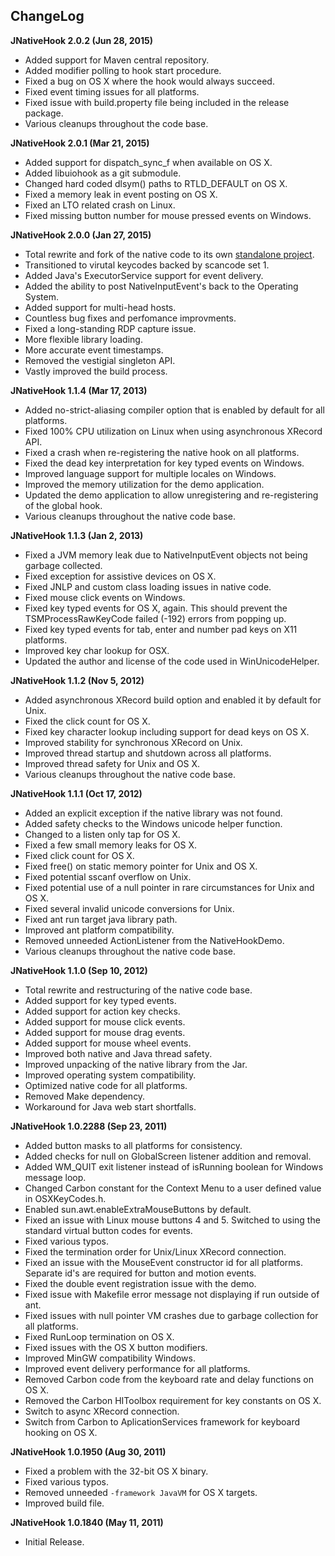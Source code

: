 ## ChangeLog

**JNativeHook 2.0.2 (Jun 28, 2015)**
 * Added support for Maven central repository.
 * Added modifier polling to hook start procedure.
 * Fixed a bug on OS X where the hook would always succeed.
 * Fixed event timing issues for all platforms.
 * Fixed issue with build.property file being included in the release package.
 * Various cleanups throughout the code base.

**JNativeHook 2.0.1 (Mar 21, 2015)**
 * Added support for dispatch_sync_f when available on OS X.
 * Added libuiohook as a git submodule.
 * Changed hard coded dlsym() paths to RTLD_DEFAULT on OS X.
 * Fixed a memory leak in event posting on OS X.
 * Fixed an LTO related crash on Linux.
 * Fixed missing button number for mouse pressed events on Windows.

**JNativeHook 2.0.0 (Jan 27, 2015)**
 * Total rewrite and fork of the native code to its own [standalone project](https://github.com/kwhat/libuiohook).
 * Transitioned to virutal keycodes backed by scancode set 1.
 * Added Java's ExecutorService support for event delivery.
 * Added the ability to post NativeInputEvent's back to the Operating System.
 * Added support for multi-head hosts.
 * Countless bug fixes and perfomance improvments.
 * Fixed a long-standing RDP capture issue.
 * More flexible library loading.
 * More accurate event timestamps.
 * Removed the vestigial singleton API.
 * Vastly improved the build process.
 
**JNativeHook 1.1.4 (Mar 17, 2013)**
 * Added no-strict-aliasing compiler option that is enabled by default for all platforms.
 * Fixed 100% CPU utilization on Linux when using asynchronous XRecord API.
 * Fixed a crash when re-registering the native hook on all platforms.
 * Fixed the dead key interpretation for key typed events on Windows.
 * Improved language support for multiple locales on Windows.
 * Improved the memory utilization for the demo application.
 * Updated the demo application to allow unregistering and re-registering of the global hook.
 * Various cleanups throughout the native code base.

**JNativeHook 1.1.3 (Jan 2, 2013)**
 * Fixed a JVM memory leak due to NativeInputEvent objects not being garbage collected.
 * Fixed exception for assistive devices on OS X.
 * Fixed JNLP and custom class loading issues in native code.
 * Fixed mouse click events on Windows.
 * Fixed key typed events for OS X, again.  This should prevent the TSMProcessRawKeyCode failed (-192) errors from popping up.
 * Fixed key typed events for tab, enter and number pad keys on X11 platforms.
 * Improved key char lookup for OSX.
 * Updated the author and license of the code used in WinUnicodeHelper.

**JNativeHook 1.1.2 (Nov 5, 2012)**
 * Added asynchronous XRecord build option and enabled it by default for Unix.
 * Fixed the click count for OS X.
 * Fixed key character lookup including support for dead keys on OS X.
 * Improved stability for synchronous XRecord on Unix.
 * Improved thread startup and shutdown across all platforms.
 * Improved thread safety for Unix and OS X.
 * Various cleanups throughout the native code base.

**JNativeHook 1.1.1 (Oct 17, 2012)**
 * Added an explicit exception if the native library was not found.
 * Added safety checks to the Windows unicode helper function.
 * Changed to a listen only tap for OS X.
 * Fixed a few small memory leaks for OS X.
 * Fixed click count for OS X.
 * Fixed free() on static memory pointer for Unix and OS X.
 * Fixed potential sscanf overflow on Unix.
 * Fixed potential use of a null pointer in rare circumstances for Unix and OS X.
 * Fixed several invalid unicode conversions for Unix.
 * Fixed ant run target java library path.
 * Improved ant platform compatibility.
 * Removed unneeded ActionListener from the NativeHookDemo.
 * Various cleanups throughout the native code base.

**JNativeHook 1.1.0 (Sep 10, 2012)**
 * Total rewrite and restructuring of the native code base.
 * Added support for key typed events.
 * Added support for action key checks.
 * Added support for mouse click events.
 * Added support for mouse drag events.
 * Added support for mouse wheel events.
 * Improved both native and Java thread safety.
 * Improved unpacking of the native library from the Jar.
 * Improved operating system compatibility.
 * Optimized native code for all platforms.
 * Removed Make dependency.
 * Workaround for Java web start shortfalls.

**JNativeHook 1.0.2288 (Sep 23, 2011)**
 * Added button masks to all platforms for consistency.
 * Added checks for null on GlobalScreen listener addition and removal.
 * Added WM_QUIT exit listener instead of isRunning boolean for Windows message loop.
 * Changed Carbon constant for the Context Menu to a user defined value in OSXKeyCodes.h.
 * Enabled sun.awt.enableExtraMouseButtons by default.
 * Fixed an issue with Linux mouse buttons 4 and 5.  Switched to using the standard virtual button codes for events.
 * Fixed various typos.
 * Fixed the termination order for Unix/Linux XRecord connection.
 * Fixed an issue with the MouseEvent constructor id for all platforms. Separate id's are required for button and motion events.
 * Fixed the double event registration issue with the demo.
 * Fixed issue with Makefile error message not displaying if run outside of ant.
 * Fixed issues with null pointer VM crashes due to garbage collection for all platforms.
 * Fixed RunLoop termination on OS X.
 * Fixed issues with the OS X button modifiers. 
 * Improved MinGW compatibility Windows.
 * Improved event delivery performance for all platforms.
 * Removed Carbon code from the keyboard rate and delay functions on OS X.
 * Removed the Carbon HIToolbox requirement for key constants on OS X.
 * Switch to async XRecord connection.
 * Switch from Carbon to AplicationServices framework for keyboard hooking on OS X.

**JNativeHook 1.0.1950 (Aug 30, 2011)**
 * Fixed a problem with the 32-bit OS X binary.
 * Fixed various typos.
 * Removed unneeded `-framework JavaVM` for OS X targets.
 * Improved build file.

**JNativeHook 1.0.1840 (May 11, 2011)**
 * Initial Release.
